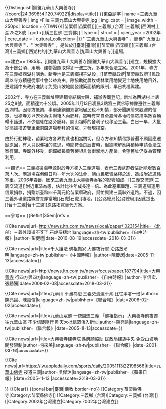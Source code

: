 {{Distinguish|銅鑼九華山大興善寺}}
{{coord|24.369854|120.749221|display=title}}
{{東亞廟宇
| name =三義九華山大興善寺
| img =File:三義九華山大興善寺.jpg
| img_capt =
| image_width = 250px
| location = {{TWN}}[[苗栗縣|苗栗縣]][[三義鄉_(台灣)|三義鄉]]西湖村上湖25之8號
| god =[[橫三世佛|三寶佛]]
| type = 
| struct = 
| open_year =2002年
| cere_date =
| cultural_collection= 
|}}
'''三義九華山大興善寺'''，簡稱'''九華山大興善寺'''、'''大興善寺'''，是位於[[臺灣|臺灣]][[苗栗縣|苗栗縣]][[三義鄉_(台灣)|三義鄉]]西湖村的[[九華山大興善寺|九華山大興善寺]]道場。

==建立==
1985年，[[銅鑼九華山大興善寺|銅鑼九華山大興善寺]]建立，規模擴大為十餘公頃，用地、建物證照取得卻一波三折，多年未合法立案<ref name="陳慶居"/>。2001年，寺方在三義鄉西湖村購地<ref name="吳傑沐"/>。新寺地是三義鄉拐子湖段，[[苗栗縣政府|苗栗縣政府]]民政局以寺方積極從事社會公益為由，除協助從農牧或林業用地變更土地使用地目外，更建議中央政府准該寺免受山坡地開發建築面積的限制，早日核准興建<ref name="何來美"/>。

2002年，寺方在三義新址興建鋼骨結構大殿，補辦寺廟登記<ref name="吳傑沐"/>。新址為西湖村上湖25之8號<ref name="李信宏、張勳騰"/>，面積達六十公頃<ref name="吳傑沐"/>。2005年11月13日凌晨3點將三寶佛等神像遷往三義鄉西湖村<ref name="陳慶居"/><ref name="吳傑沐"/><ref name="陳亮諭"/>。因寺方低調，事前連銅鑼鄉當地居民也不知情，部分聞訊前來觀禮的信眾，也被寺方以安全為由謝絕入內膜拜<ref name="吳傑沐"/>。當時有來自全臺灣各地的信眾搭乘數百輛轎車護送<ref name="陳慶居"/>，不少信徒在路旁膜拜<ref name="陳亮諭"/>，開山祖師的舍利子也移至三義<ref name="李信宏、張勳騰"/>。白日一早，大批從高雄搭遊覽車至銅鑼道場參拜的信眾，才發現撲空<ref name="吳傑沐"/><ref name="陳亮諭"/>。

由於行動神秘，苗栗地方各界對此也相當關切，但寺方和知情信眾普遍不願回應遷廟原因，有人只說佛祖的意思，時間符合良辰吉時，但據瞭解應與積極申請合法立案有關。寺廟外移後，銅鑼鄉長黃芳椿坦言會衝擊地方產業，希望舊址仍妥為管理利用。<ref name="陳慶居"/>

==觀光==
三義鄉長湯申源對於寺方移入三義道場，表示三義旅遊者估計能增數百萬人次<ref name="陳慶居"/>。兩道場在例假日和一年六次的法會，朝山民眾皆絡繹於途，造成附近道路塞車<ref name="李信宏、張勳騰"/>。2006年春節，因來三義九華山大興善寺香客的影響加成，[[三義交流道|三義交流道]]附近車滿為患，估計比往年成長達一倍<ref name="陳亮諭、陳嘉信"/>。為此塞車問題，三義道場運用信眾捐款，捐贈新臺幣四千萬元給苗栗縣政府，幫忙興建三義聯外道路<ref name="李信宏、張勳騰"/>。不過，因三義外環道路線會貫穿當地[[石虎|石虎]]棲地，[[公路總局|公路總局]]因此提出[[台十三線|台十三線]]原路拓寬替代方案<ref name="彭健禮"/>。

==參考==
{{Reflist|35em|refs =

<ref name="彭健禮">{{Cite news|url=http://news.ltn.com.tw/news/local/paper/1023154|title=〈北部〉三義外環道不蓋了 石虎保棲地|language=zh-tw|publisher=《自由時報》|author=彭健禮|date=2016-08-19|accessdate=2018-03-31}}</ref>

<ref name="陳慶居">{{Cite news|url=|title=千人護法 佛祖搬家 大佛夜行軍 沿路放光明|language=zh-tw|publisher=《中國時報》|author=陳慶居|date=2005-11-13|accessdate=}}</ref>

<ref name="李信宏、張勳騰">{{Cite news|url=http://news.ltn.com.tw/news/focus/paper/187794|title=大興善寺 行四方興四方|language=zh-tw|publisher=《自由時報》|author=李信宏、張勳騰|date=2008-02-08|accessdate=2018-03-31}}</ref>

<ref name="陳亮諭、陳嘉信">{{Cite news|url=|title=九華山 車滿為患 三義交流道車潮 比往年增一倍|author=陳亮諭、陳嘉信|language=zh-tw|publisher=《聯合報》|date=2006-02-02|accessdate=}}</ref>

<ref name="陳亮諭">{{Cite news|url=|title=九華山眾佛 一夜間遷三義 「佛祖指示」 大興善寺前夜遷往九華山區 不少信徒隨行 昨天大批信眾湧入新址|author=陳亮諭|language=zh-tw|publisher=《聯合報》|date=2005-11-13|accessdate=}}</ref>

<ref name="何來美">{{Cite news|url=|title=大興善寺建寺院 縣府願協助 民政局建議中央 免受山坡地開發限制|author=何來美|language=zh-tw|publisher=《聯合報》|date=2001-03-16|accessdate=}}</ref>

<ref name="吳傑沐">{{Cite news|url=https://tw.appledaily.com/sports/daily/20051113/22198566|title=九華山佛寺 夜遷三義|author=吳傑沐|language=zh-tw|publisher=《蘋果日報》|date=2005-11-13 |accessdate=2018-03-31}}</ref>


}}
{{Clear}}
{{portal bar|臺灣|佛教|border=no}}
[[Category:苗栗縣佛寺|Category:苗栗縣佛寺]]
[[Category:三義鄉_(台灣)|Category:三義鄉 (台灣)]]
[[Category:2002年台灣建立|Category:2002年台灣建立]]